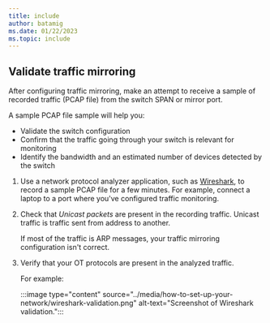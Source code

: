 ```yaml
---
title: include
author: batamig
ms.date: 01/22/2023
ms.topic: include
---
```


## Validate traffic mirroring

After configuring traffic mirroring, make an attempt to receive a sample of recorded traffic (PCAP file) from the switch SPAN or mirror port. 

A sample PCAP file sample will help you:

- Validate the switch configuration
- Confirm that the traffic going through your switch is relevant for monitoring
- Identify the bandwidth and an estimated number of devices detected by the switch

1. Use a network protocol analyzer application, such as [Wireshark](https://www.wireshark.org/), to record a sample PCAP file for a few minutes. For example, connect a laptop to a port where you've configured traffic monitoring.

1. Check that *Unicast packets* are present in the recording traffic. Unicast traffic is traffic sent from address to another. 

    If most of the traffic is ARP messages, your traffic mirroring configuration isn't correct.

1. Verify that your OT protocols are present in the analyzed traffic.

    For example:

    :::image type="content" source="../media/how-to-set-up-your-network/wireshark-validation.png" alt-text="Screenshot of Wireshark validation.":::